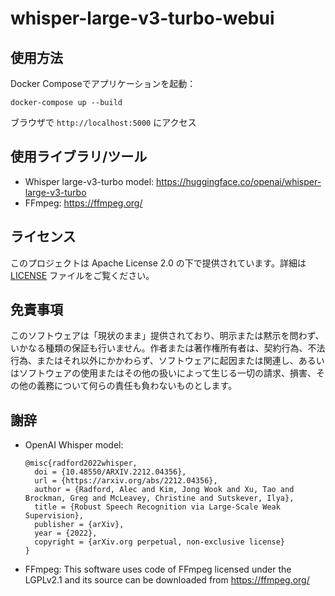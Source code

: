# whisper-large-v3-turbo-webui

## 使用方法

Docker Composeでアプリケーションを起動：
```
docker-compose up --build
```

ブラウザで `http://localhost:5000` にアクセス

## 使用ライブラリ/ツール

- Whisper large-v3-turbo model: https://huggingface.co/openai/whisper-large-v3-turbo
- FFmpeg: https://ffmpeg.org/

## ライセンス

このプロジェクトは Apache License 2.0 の下で提供されています。詳細は [LICENSE](LICENSE) ファイルをご覧ください。

## 免責事項

このソフトウェアは「現状のまま」提供されており、明示または黙示を問わず、いかなる種類の保証も行いません。作者または著作権所有者は、契約行為、不法行為、またはそれ以外にかかわらず、ソフトウェアに起因または関連し、あるいはソフトウェアの使用またはその他の扱いによって生じる一切の請求、損害、その他の義務について何らの責任も負わないものとします。

## 謝辞

- OpenAI Whisper model:
  ```
  @misc{radford2022whisper,
    doi = {10.48550/ARXIV.2212.04356},
    url = {https://arxiv.org/abs/2212.04356},
    author = {Radford, Alec and Kim, Jong Wook and Xu, Tao and Brockman, Greg and McLeavey, Christine and Sutskever, Ilya},
    title = {Robust Speech Recognition via Large-Scale Weak Supervision},
    publisher = {arXiv},
    year = {2022},
    copyright = {arXiv.org perpetual, non-exclusive license}
  }
  ```

- FFmpeg: This software uses code of FFmpeg licensed under the LGPLv2.1 and its source can be downloaded from https://ffmpeg.org/
